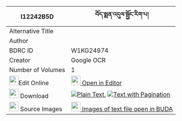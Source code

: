 |I12242B5D|བོད་སྨན་འདུལ་སྦྱོང་རིག་པ། 
| --- | --- 
|Alternative Title |
|Author | 
|BDRC ID | W1KG24974
|Creator | Google OCR
|Number of Volumes| 1
|<img width="25" src="https://img.icons8.com/color/25/000000/edit-property.png">Edit Online| [<img width="25" src="https://avatars.githubusercontent.com/u/45091458?s=200&v=4"> Open in Editor](http://editor.openpecha.org/I12242B5D)
|<img width="25" src="https://img.icons8.com/fluent/48/000000/download-2.png"/>  Download | [![](https://img.icons8.com/color/20/000000/txt.png)Plain Text](https://github.com/Openpecha/I12242B5D/releases/download/v1/bo_men_duljong_rigpa_plain_I12242B5D.zip), [![](https://img.icons8.com/color/20/000000/txt.png)Text with Pagination](https://github.com/Openpecha/I12242B5D/releases/download/v1/bo_men_duljong_rigpa_pages_I12242B5D.zip)
|<img width="25" src="https://img.icons8.com/plasticine/100/000000/pictures-folder.png"/>  Source Images | [<img width="25" src="https://library.bdrc.io/icons/BUDA-small.svg"> Images of text file open in BUDA](https://library.bdrc.io/show/bdr:W1KG24974)